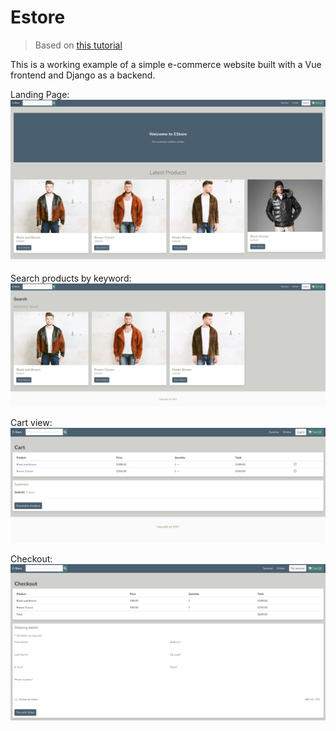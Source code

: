 # Estore

> Based on [this tutorial](https://www.youtube.com/watch?v=Yg5zkd9nm6w)

This is a working example of a simple e-commerce website built with a Vue frontend and Django as a backend.

Landing Page:
![Landing Page](screenshots/landing.png)

Search products by keyword:
![Landing Page](screenshots/search_result.png)

Cart view:
![Cart](screenshots/cart.png)

Checkout:
![Checkout](screenshots/checkout.png)